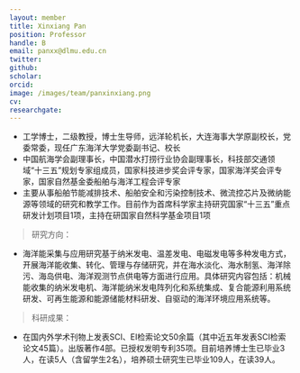 ```yaml
---
layout: member
title: Xinxiang Pan
position: Professor
handle: B
email: panxx@dlmu.edu.cn
twitter: 
github: 
scholar:
orcid: 
image: /images/team/panxinxiang.png
cv: 
researchgate: 
---
```


- 工学博士，二级教授，博士生导师，远洋轮机长，大连海事大学原副校长，党委常委，现任广东海洋大学党委副书记、校长
- 中国航海学会副理事长，中国潜水打捞行业协会副理事长，科技部交通领域“十三五”规划专家组成员，国家科技进步奖会评专家，国家海洋奖会评专家，国家自然基金委船舶与海洋工程会评专家
- 主要从事船舶节能减排技术、船舶安全和污染控制技术、微流控芯片及微纳能源等领域的研究和教学工作。目前作为首席科学家主持研究国家“十三五”重点研发计划项目1项，主持在研国家自然科学基金项目1项

> 研究方向：

- 海洋能采集与应用研究基于纳米发电、温差发电、电磁发电等多种发电方式，开展海洋能收集、转化、管理与存储研究，并在海水淡化、海水制氢、海洋除污、海岛供电、海洋观测节点供电等方面进行应用。具体研究内容包括：机械能收集的纳米发电机、海洋能纳米发电阵列化和系统集成、复合能源利用系统研发、可再生能源和能源储能材料研发、自驱动的海洋环境应用系统等。

> 科研成果：

- 在国内外学术刊物上发表SCI、EI检索论文50余篇（其中近五年发表SCI检索论文45篇）。出版著作4部。已授权发明专利35项。目前培养博士生已毕业3人，在读5人（含留学生2名），培养硕士研究生已毕业109人，在读39人。


